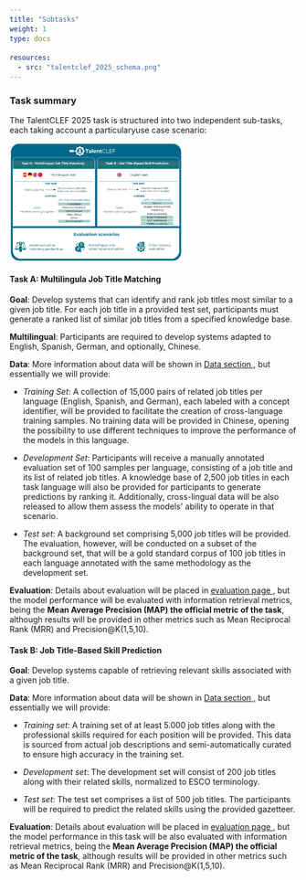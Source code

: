```yaml
---
title: "Subtasks"
weight: 1
type: docs

resources:
  - src: "talentclef_2025_schema.png"  
---
```


<style>
.full-width-image {
            width: 60%;
            height: auto; /* Maintains the aspect ratio */
        }
</style>


### Task summary

The TalentCLEF 2025 task is structured into two independent sub-tasks, each taking account a particularyuse case scenario:

<img src="talentclef_2025_schema.png" alt="Madrid Gran Via" class="full-width-image">


#### Task A: Multilingula Job Title Matching

**Goal**: Develop systems that can identify and rank job titles most similar to a given job title. For each job title in a provided test set, participants must generate a ranked list of similar job titles from a specified knowledge base.

**Multilingual**: Participants are required to develop systems adapted to English, Spanish, German, and optionally, Chinese. 

**Data**: More information about data will be shown in <a  href='{{< relref "description_corpus" >}}'> Data section </a>, but essentially we will provide: 

- *Training Set*: A collection of 15,000 pairs of related job titles per language (English, Spanish, and German), each labeled with a concept identifier, will be provided to facilitate the creation of cross-language training samples. No training data will be provided in Chinese, opening the possibility to use different techniques to improve the performance of the models in this language.

- *Development Set*: Participants will receive a manually annotated evaluation set of 100 samples per language, consisting of a job title and its list of related job titles. A knowledge base of 2,500 job titles in each task language will also be provided for participants to generate predictions by ranking it. Additionally, cross-lingual data will be also released to allow them assess the models' ability to operate in that scenario.

- *Test set*: A background set comprising 5,000 job titles will be provided. The evaluation, however, will be conducted on a subset of the background set, that will be a gold standard corpus of 100 job titles in each language annotated with the same methodology as the development set. 

**Evaluation**: Details about evaluation will be placed in <a  href='{{< relref "evaluation" >}}'> evaluation page </a>, but the model performance will be evaluated with information retrieval metrics, being the **Mean Average Precision (MAP) the official metric of the task**, although results will be provided in other metrics such as Mean Reciprocal Rank (MRR) and Precision@K(1,5,10).


#### Task B: Job Title-Based Skill Prediction

**Goal**: Develop systems capable of retrieving relevant skills associated with a given job title. 


**Data**: More information about data will be shown in <a  href='{{< relref "description_corpus" >}}'> Data section </a>, but essentially we will provide: 

- *Training set*: A training set of at least 5.000 job titles along with the professional skills required for each position will be provided. This data is sourced from actual job descriptions and semi-automatically curated to ensure high accuracy in the training set.

- *Development set*: The development set will consist of 200 job titles along with their related skills, normalized to ESCO terminology. 

- *Test set*: The test set comprises a list of 500 job titles. The participants will be required to predict the related skills using the provided gazetteer. 

**Evaluation**: Details about evaluation will be placed in <a  href='{{< relref "evaluation" >}}'> evaluation page </a>, but the model performance in this task will be also evaluated with information retrieval metrics, being the **Mean Average Precision (MAP) the official metric of the task**, although results will be provided in other metrics such as Mean Reciprocal Rank (MRR) and Precision@K(1,5,10).


